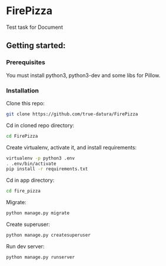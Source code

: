 # FirePizza

Test task for Document

## Getting started:

### Prerequisites

You must install python3, python3-dev and some libs for Pillow.

### Installation

Clone this repo:  
```sh
git clone https://github.com/true-datura/FirePizza
```
Cd in cloned repo directory:  
```sh
cd FirePizza
```  
Create virtualenv, activate it, and install requirements:
```sh
virtualenv -p python3 .env
. .env/bin/activate
pip install -r requirements.txt
```  
Cd in app directory:  
```sh
cd fire_pizza
```
Migrate:
```sh
python manage.py migrate
```  
Create superuser:
```sh
python manage.py createsuperuser
```  
Run dev server:
```sh
python manage.py runserver
```

